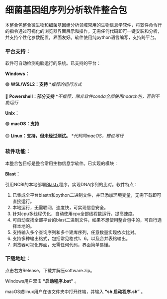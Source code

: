 # 细菌基因组序列分析软件整合包
本整合包整合微生物和细菌基因组分析领域常用的生物信息学软件，将软件命令行的指令通过可视化的浏览器界面展示和操作，无需任何代码即可一键安装和分析，并支持个性化参数配置，界面友好。软件使用纯python语言编写，支持跨平台。

### 平台支持：
软件可自动检测电脑运行的系统。已支持的平台：

**Windows：**

:green_circle: **WSL/WSL2：支持** **推荐的运行方式*

:red_circle: **Powershell：部分支持** **不推荐，除非软件conda全部使用noarch包，否则不能运行*

**Unix：**

:green_circle: **macOS：支持**

:yellow_circle: **Linux：支持，但未经过测试。** **代码同macOS，理论可行*

### 软件功能：

本整合包目标是整合常用生物信息学软件。已实现的模块：

**Blast：**

引用NCBI的本地部署[Blast+](https://blast.ncbi.nlm.nih.gov/doc/blast-help/downloadblastdata.html)程序，实现DNA序列的比对。软件特点：

1. 已集成全平台blastn和python二进制文件，并已添加环境变量，无需下载即可直接运行。
2. 本地运行，无需联网，速度快，可实现信息安全。
3. 针对cpu多线程优化，自动使用cpu全部线程数运行，提高速度。
4. 可自动查找全部平台的blast二进制文件，如果不想使用整合包中的，可自行选择本地的。
5. 支持输入多个查询序列和多个建库序列，任意数量实现依次比对。
6. 支持多种输出格式，包括常见格式1、6，以及合并表格输出。
7. 浏览器可视化界面，无需任何代码，界面简单易懂。

### 下载地址：

点击右方Release，下载并解压software.zip。

Windows用户双击 **“启动程序.bat”** 。

macOS或linux用户在该文件夹中打开终端，并输入 **“sh 启动程序.sh”** 。
